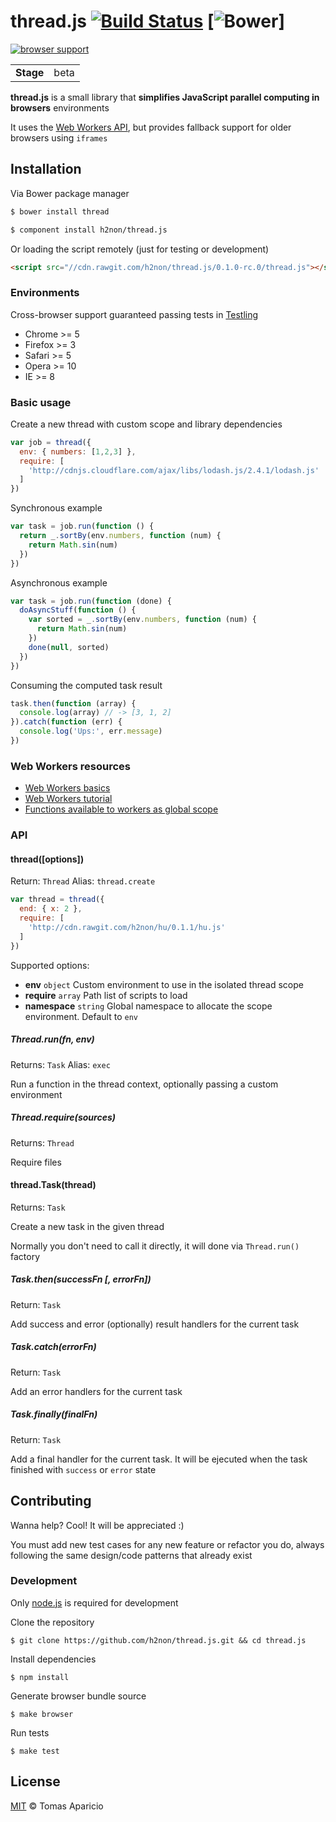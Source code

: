 # thread.js [![Build Status](https://api.travis-ci.org/h2non/thread.js.svg?branch=master)][travis] [![Bower](http://benschwarz.github.io/bower-badges/badge@2x.png)]

[![browser support](https://ci.testling.com/h2non/thread.js.png)](https://ci.testling.com/h2non/thread.js)

<table>
<tr>
<td><b>Stage</b></td><td>beta</td>
</tr>
</table>

**thread.js** is a small library that **simplifies JavaScript parallel computing in browsers** environments

It uses the [Web Workers API](http://en.wikipedia.org/wiki/Web_worker),
but provides fallback support for older browsers using `iframes`

## Installation

Via Bower package manager
```bash
$ bower install thread
```

```bash
$ component install h2non/thread.js
```

Or loading the script remotely (just for testing or development)
```html
<script src="//cdn.rawgit.com/h2non/thread.js/0.1.0-rc.0/thread.js"></script>
```

### Environments

Cross-browser support guaranteed passing tests in [Testling](https://ci.testling.com/)

- Chrome >= 5
- Firefox >= 3
- Safari >= 5
- Opera >= 10
- IE >= 8

### Basic usage

Create a new thread with custom scope and library dependencies
```js
var job = thread({
  env: { numbers: [1,2,3] },
  require: [
    'http://cdnjs.cloudflare.com/ajax/libs/lodash.js/2.4.1/lodash.js'
  ]
})
```

Synchronous example
```js
var task = job.run(function () {
  return _.sortBy(env.numbers, function (num) {
    return Math.sin(num)
  })
})
```

Asynchronous example
```js
var task = job.run(function (done) {
  doAsyncStuff(function () {
    var sorted = _.sortBy(env.numbers, function (num) {
      return Math.sin(num)
    })
    done(null, sorted)
  })
})
```

Consuming the computed task result
```js
task.then(function (array) {
  console.log(array) // -> [3, 1, 2]
}).catch(function (err) {
  console.log('Ups:', err.message)
})
```

### Web Workers resources

- [Web Workers basics](https://developer.mozilla.org/en-US/docs/Web/Guide/Performance/Using_web_workers)
- [Web Workers tutorial](http://www.html5rocks.com/es/tutorials/workers/basics/)
- [Functions available to workers as global scope](https://developer.mozilla.org/en-US/docs/Web/API/Worker/Functions_and_classes_available_to_workers)

### API

#### thread([options])
Return: `Thread` Alias: `thread.create`

```js
var thread = thread({
  end: { x: 2 },
  require: [
    'http://cdn.rawgit.com/h2non/hu/0.1.1/hu.js'
  ]
})
```

Supported options:

- **env** `object` Custom environment to use in the isolated thread scope
- **require** `array` Path list of scripts to load
- **namespace** `string` Global namespace to allocate the scope environment. Default to `env`

##### Thread.run(fn, env)
Returns: `Task` Alias: `exec`

Run a function in the thread context, optionally passing a custom environment

##### Thread.require(sources)
Returns: `Thread`

Require files

#### thread.Task(thread)
Returns: `Task`

Create a new task in the given thread

Normally you don't need to call it directly, it will done via `Thread.run()` factory

##### Task.then(successFn [, errorFn])
Return: `Task`

Add success and error (optionally) result handlers for the current task

##### Task.catch(errorFn)
Return: `Task`

Add an error handlers for the current task

##### Task.finally(finalFn)
Return: `Task`

Add a final handler for the current task.
It will be ejecuted when the task finished with `success` or `error` state

## Contributing

Wanna help? Cool! It will be appreciated :)

You must add new test cases for any new feature or refactor you do,
always following the same design/code patterns that already exist

### Development

Only [node.js](http://nodejs.org) is required for development

Clone the repository
```
$ git clone https://github.com/h2non/thread.js.git && cd thread.js
```

Install dependencies
```
$ npm install
```

Generate browser bundle source
```
$ make browser
```

Run tests
```
$ make test
```

## License

[MIT](http://opensource.org/licenses/MIT) © Tomas Aparicio

[travis]: http://travis-ci.org/h2non/thread.js
[gemnasium]: https://gemnasium.com/h2non/thread.js
